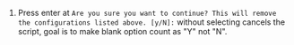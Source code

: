 1. Press enter at `Are you sure you want to continue? This will remove the configurations listed above. [y/N]:` without selecting cancels the script, goal is to make blank option count as "Y" not "N".
